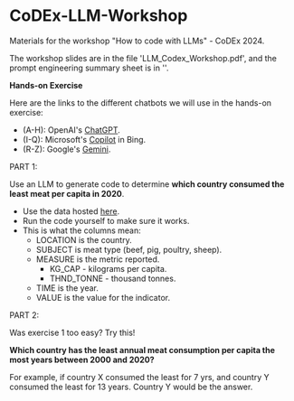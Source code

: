 # CoDEx-LLM-Workshop
Materials for the workshop "How to code with LLMs" - CoDEx 2024.

The workshop slides are in the file 'LLM_Codex_Workshop.pdf', and the prompt engineering summary sheet is in ''.

**Hands-on Exercise**

Here are the links to the different chatbots we will use in the hands-on exercise:
* (A-H): OpenAI's [ChatGPT](https://chat.openai.com/).
* (I-Q): Microsoft's [Copilot](https://www.bing.com/chat) in Bing.
* (R-Z): Google's [Gemini](https://gemini.google.com).

PART 1:

Use an LLM to generate code to determine **which country consumed the least meat per capita in 2020**.
* Use the data hosted [here](https://raw.githubusercontent.com/emiliolehoucq/trainings/main/data/oecd_data.csv).
* Run the code yourself to make sure it works.
* This is what the columns mean:
  * LOCATION is the country.
  * SUBJECT is meat type (beef, pig, poultry, sheep).
  * MEASURE is the metric reported.
    * KG_CAP - kilograms per capita.
    * THND_TONNE - thousand tonnes.
  * TIME is the year.
  * VALUE is the value for the indicator.
 
PART 2:

Was exercise 1 too easy? Try this!

**Which country has the least annual meat consumption per capita the most years between 2000 and 2020?**

For example, if country X consumed the least for 7 yrs, and country Y consumed the least for 13 years. Country Y would be the answer.


